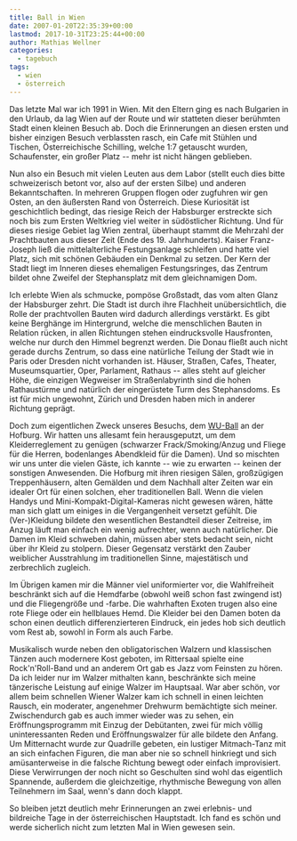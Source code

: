 ```yaml
---
title: Ball in Wien
date: 2007-01-20T22:35:39+00:00
lastmod: 2017-10-31T23:25:44+00:00
author: Mathias Wellner
categories:
  - tagebuch
tags:
  - wien
  - österreich
---
```

Das letzte Mal war ich 1991 in Wien. Mit den Eltern ging es nach Bulgarien in den Urlaub, da lag Wien auf der Route und wir statteten dieser berühmten Stadt einen kleinen Besuch ab. Doch die Erinnerungen an diesen ersten und bisher einzigen Besuch verblassten rasch, ein Cafe mit Stühlen und Tischen, Österreichische Schilling, welche 1:7 getauscht wurden, Schaufenster, ein großer Platz -- mehr ist nicht hängen geblieben.

Nun also ein Besuch mit vielen Leuten aus dem Labor (stellt euch dies bitte schweizerisch betont vor, also auf der ersten Silbe) und anderen Bekanntschaften. In mehreren Gruppen flogen oder zugfuhren wir gen Osten, an den äußersten Rand von Österreich. Diese Kuriosität ist geschichtlich bedingt, das riesige Reich der Habsburger erstreckte sich noch bis zum Ersten Weltkrieg viel weiter in südöstlicher Richtung. Und für dieses riesige Gebiet lag Wien zentral, überhaupt stammt die Mehrzahl der Prachtbauten aus dieser Zeit (Ende des 19. Jahrhunderts). Kaiser Franz-Joseph ließ die mittelalterliche Festungsanlage schleifen und hatte viel Platz, sich mit schönen Gebäuden ein Denkmal zu setzen. Der Kern der Stadt liegt im Inneren dieses ehemaligen Festungsringes, das Zentrum bildet ohne Zweifel der Stephansplatz mit dem gleichnamigen Dom.

Ich erlebte Wien als schmucke, pompöse Großstadt, das vom alten Glanz der Habsburger zehrt. Die Stadt ist durch ihre Flachheit unübersichtlich, die Rolle der prachtvollen Bauten wird dadurch allerdings verstärkt. Es gibt keine Berghänge im Hintergrund, welche die menschlichen Bauten in Relation rücken, in allen Richtungen stehen eindrucksvolle Hausfronten, welche nur durch den Himmel begrenzt werden. Die Donau fließt auch nicht gerade durchs Zentrum, so dass eine natürliche Teilung der Stadt wie in Paris oder Dresden nicht vorhanden ist. Häuser, Straßen, Cafes, Theater, Museumsquartier, Oper, Parlament, Rathaus -- alles steht auf gleicher Höhe, die einzigen Wegweiser im Straßenlabyrinth sind die hohen Rathaustürme und natürlich der eingerüstete Turm des Stephansdoms. Es ist für mich ungewohnt, Zürich und Dresden haben mich in anderer Richtung geprägt.

Doch zum eigentlichen Zweck unseres Besuchs, dem [WU-Ball](http://www.wuball.at/de/) an der Hofburg. Wir hatten uns allesamt fein herausgeputzt, um dem Kleiderreglement zu genügen (schwarzer Frack/Smoking/Anzug und Fliege für die Herren, bodenlanges Abendkleid für die Damen). Und so mischten wir uns unter die vielen Gäste, ich kannte -- wie zu erwarten -- keinen der sonstigen Anwesenden. Die Hofburg mit ihren riesigen Sälen, großzügigen Treppenhäusern, alten Gemälden und dem Nachhall alter Zeiten war ein idealer Ort für einen solchen, eher traditionellen Ball. Wenn die vielen Handys und Mini-Kompakt-Digital-Kameras nicht gewesen wären, hätte man sich glatt um einiges in die Vergangenheit versetzt gefühlt. Die (Ver-)Kleidung bildete den wesentlichen Bestandteil dieser Zeitreise, im Anzug läuft man einfach ein wenig aufrechter, wenn auch natürlicher. Die Damen im Kleid schweben dahin, müssen aber stets bedacht sein, nicht über ihr Kleid zu stolpern. Dieser Gegensatz verstärkt den Zauber weiblicher Ausstrahlung im traditionellen Sinne, majestätisch und zerbrechlich zugleich.

Im Übrigen kamen mir die Männer viel uniformierter vor, die Wahlfreiheit beschränkt sich auf die Hemdfarbe (obwohl weiß schon fast zwingend ist) und die Fliegengröße und -farbe. Die wahrhaften Exoten trugen also eine rote Fliege oder ein hellblaues Hemd. Die Kleider bei den Damen boten da schon einen deutlich differenzierteren Eindruck, ein jedes hob sich deutlich vom Rest ab, sowohl in Form als auch Farbe.

Musikalisch wurde neben den obligatorischen Walzern und klassischen Tänzen auch modernere Kost geboten, im Rittersaal spielte eine Rock'n'Roll-Band und an anderem Ort gab es Jazz vom Feinsten zu hören. Da ich leider nur im Walzer mithalten kann, beschränkte sich meine tänzerische Leistung auf einige Walzer im Hauptsaal. War aber schön, vor allem beim schnellen Wiener Walzer kam ich schnell in einen leichten Rausch, ein moderater, angenehmer Drehwurm bemächtigte sich meiner. Zwischendurch gab es auch immer wieder was zu sehen, ein Eröffnungsprogramm mit Einzug der Debütanten, zwei für mich völlig uninteressanten Reden und Eröffnungswalzer für alle bildete den Anfang. Um Mitternacht wurde zur Quadrille gebeten, ein lustiger Mitmach-Tanz mit an sich einfachen Figuren, die man aber nie so schnell hinkriegt und sich amüsanterweise in die falsche Richtung bewegt oder einfach improvisiert. Diese Verwirrungen der noch nicht so Geschulten sind wohl das eigentlich Spannende, außerdem die gleichzeitige, rhythmische Bewegung von allen Teilnehmern im Saal, wenn's dann doch klappt.

So bleiben jetzt deutlich mehr Erinnerungen an zwei erlebnis- und bildreiche Tage in der österreichischen Hauptstadt. Ich fand es schön und werde sicherlich nicht zum letzten Mal in Wien gewesen sein.